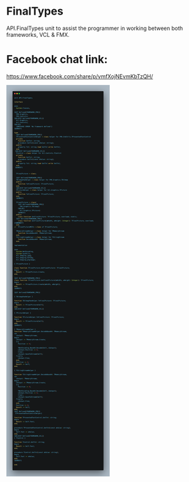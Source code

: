 # FinalTypes
 API.FinalTypes unit to assist the programmer in working between both frameworks, VCL & FMX.

# Facebook chat link:
https://www.facebook.com/share/p/vmfXojNEvmKbTzQH/


 ![](API.FinalTypes.png)
